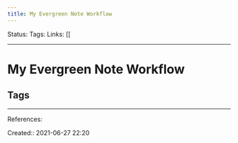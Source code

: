 ```yaml
---
title: My Evergreen Note Workflow
---
```

Status:
Tags: 
Links: [[
___
# My Evergreen Note Workflow
## Tags

___
References:

Created:: 2021-06-27 22:20